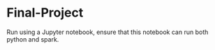 # Final-Project

Run using a Jupyter notebook, ensure that this notebook can run both python and spark.
